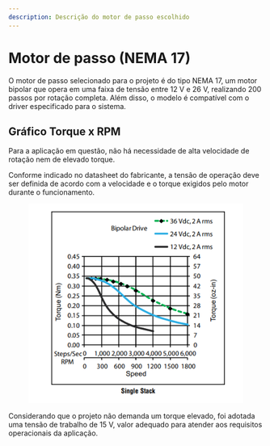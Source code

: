 ```yaml
---
description: Descrição do motor de passo escolhido
---
```


# Motor de passo (NEMA 17)



O motor de passo selecionado para o projeto é do tipo NEMA 17, um motor bipolar que opera em uma faixa de tensão entre 12 V e 26 V, realizando 200 passos por rotação completa. Além disso, o modelo é compatível com o driver especificado para o sistema.

## Gráfico Torque x RPM

Para a aplicação em questão, não há necessidade de alta velocidade de rotação nem de elevado torque.&#x20;

Conforme indicado no datasheet do fabricante, a tensão de operação deve ser definida de acordo com a velocidade e o torque exigidos pelo motor durante o funcionamento.

<figure><img src="../.gitbook/assets/{0E097139-367C-43CB-80FB-D71F43BBF07F}.png" alt=""><figcaption></figcaption></figure>

Considerando que o projeto não demanda um torque elevado, foi adotada uma tensão de trabalho de 15 V, valor adequado para atender aos requisitos operacionais da aplicação.
